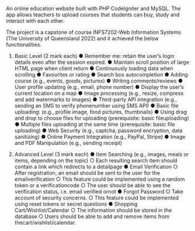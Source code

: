 An online education website built with PHP CodeIgniter and MySQL. The app allows teachers to upload courses that students can buy, study and interact with each other.

The project is a capstone of course INFS7202-Web Information Systems (The University of Queensland 2022) and it achieved the below functionalities.

1. Basic Level (2 mark each)
● Remember me: retain the user’s login details even after the session expired.
● Maintain scroll position of large HTML page when client return
● Continuously loading data when scrolling
● Favourites or rating
● Search box autocompletion
● Adding course (e.g., events, goods, pictures)
● Writing comments/reviews
● User profile updating (e.g., email, phone number)
● Display the user’s current location on a map
● Image processing (e.g., resize, compress and add watermarks to images)
● Third-party API integration (e.g., sending an SMS to verify phonenumber using SMS API) ● Basic file uploading: (e.g., profile image, food pictures, thumbnails)
● Using drag and drop to choose files for uploading (prerequisite: basic fileuploading)
● Multiple files uploading at the same time (prerequisite: basic file uploading)
● Web Security (e.g., captcha, password encryption, data sanitizing)
● Online Payment Integration (e.g., PayPal, Stripe)
● Image and PDF Manipulation (e.g., sending receipt)


2. Advanced Level (3 mark each)
● Item Searching (e.g., images, meals or items, depending on the topic)
○ Each resulting search item should contain a link which redirects to a detailpage
● Email Verification
○ After registration, an email should be sent to the user for the emailverification
○ This feature could be implemented using a random token or a verificationcode
○ The user should be able to see the verification status, i.e. email verified ornot
● Forgot Password
○ Take account of security concerns.
○ This feature could be implemented using reset tokens or secret questions
● Shopping Cart/Wishlist/Calendar
○ The information should be stored in the database
○ Users should be able to add and remove items from thecart/wishlist/calendar.
